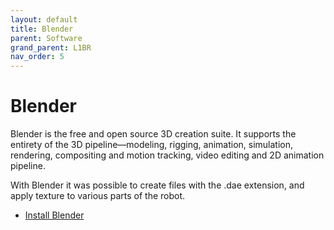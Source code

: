```yaml
---
layout: default
title: Blender
parent: Software
grand_parent: L1BR
nav_order: 5
---
```


# Blender

Blender is the free and open source 3D creation suite. It supports the entirety of the 3D pipeline—modeling, rigging, animation, simulation, rendering, compositing and motion tracking, video editing and 2D animation pipeline.

With Blender it was possible to create files with the .dae extension, and apply texture to various parts of the robot.

- [Install Blender](https://www.blender.org/download/)